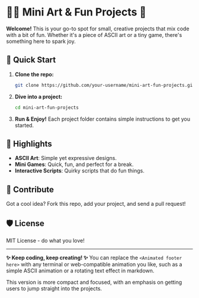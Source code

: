 # 🎨✨ Mini Art & Fun Projects 🎉
**Welcome!** This is your go-to spot for small, creative projects that mix code with a bit of fun. Whether it's a piece of ASCII art or a tiny game, there's something here to spark joy.

## 🚀 Quick Start

1. **Clone the repo:**
    ```bash
    git clone https://github.com/your-username/mini-art-fun-projects.git
    ```

2. **Dive into a project:**
    ```bash
    cd mini-art-fun-projects
    ```

3. **Run & Enjoy!** Each project folder contains simple instructions to get you started.

## 🌟 Highlights

- **ASCII Art**: Simple yet expressive designs.
- **Mini Games**: Quick, fun, and perfect for a break.
- **Interactive Scripts**: Quirky scripts that do fun things.

## 🎯 Contribute

Got a cool idea? Fork this repo, add your project, and send a pull request!

## 🛡️ License

MIT License - do what you love!

---

**✨ Keep coding, keep creating! ✨**
You can replace the `<Animated footer here>` with any terminal or web-compatible animation you like, such as a simple ASCII animation or a rotating text effect in markdown.

This version is more compact and focused, with an emphasis on getting users to jump straight into the projects.
